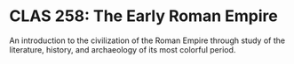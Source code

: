 # CLAS 258: The Early Roman Empire

An introduction to the civilization of the Roman Empire through study of the literature, history, and archaeology of its most colorful period.